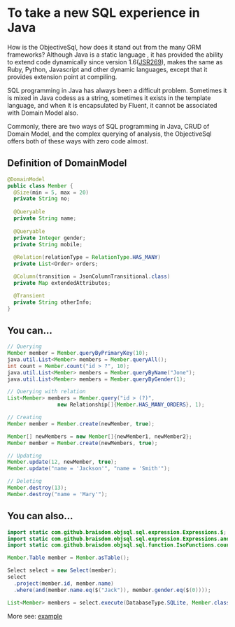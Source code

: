# To take a new SQL experience in Java
How is the ObjectiveSql, how does it stand out from the many ORM frameworks?  Although Java is a static language , it has provided the ability to extend code dynamically since version 1.6([JSR269](https://www.jcp.org/en/jsr/detail?id=269)), makes the same as Ruby, Python, Javascript and other dynamic languages, except that it provides extension point at compiling.

SQL programming in Java has always been a difficult problem. Sometimes it is mixed in Java codess as a string, sometimes it exists in the template language, and when it is encapsulated by Fluent, it cannot be associated with Domain Model also. 

Commonly, there are two ways of SQL programming in Java, CRUD of Domain Model, and the complex querying of analysis, the ObjectiveSql offers both of these ways  with zero code almost.

## Definition of DomainModel

```java
@DomainModel
public class Member {
  @Size(min = 5, max = 20)
  private String no;
  
  @Queryable
  private String name;
  
  @Queryable
  private Integer gender;
  private String mobile;
  
  @Relation(relationType = RelationType.HAS_MANY)
  private List<Order> orders;

  @Column(transition = JsonColumnTransitional.class)
  private Map extendedAttributes;

  @Transient
  private String otherInfo;
}
```

## You can...

```java
// Querying
Member member = Member.queryByPrimaryKey(10);
java.util.List<Member> members = Member.queryAll();
int count = Member.count("id > ?", 10);
java.util.List<Member> members = Member.queryByName("Jone");
java.util.List<Member> members = Member.queryByGender(1);

// Querying with relation
List<Member> members = Member.query("id > (?)",
                new Relationship[]{Member.HAS_MANY_ORDERS}, 1);

// Creating
Member member = Member.create(newMember, true);

Member[] newMembers = new Member[]{newMember1, newMember2};
Member member = Member.create(newMembers, true); 

// Updating
Member.update(12, newMember, true);
Member.update("name = 'Jackson'", "name = 'Smith'");

// Deleting
Member.destroy(13);
Member.destroy("name = 'Mary'");

```

## You can also...

```java
import static com.github.braisdom.objsql.sql.expression.Expressions.$;
import static com.github.braisdom.objsql.sql.expression.Expressions.and;
import static com.github.braisdom.objsql.sql.function.IsoFunctions.count;

Member.Table member = Member.asTable();

Select select = new Select(member);
select
  .project(member.id, member.name)
  .where(and(member.name.eq($("Jack")), member.gender.eq($(0))));

List<Member> members = select.execute(DatabaseType.SQLite, Member.class);

```

More see: [example](https://github.com/braisdom/ObjectiveSql/tree/master/example/src/main/java/com/github/braisdom/objsql/example)

